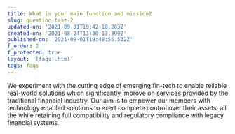 ```yaml
---
title: What is your main function and mission?
slug: question-test-2
updated-on: '2021-09-01T19:42:18.283Z'
created-on: '2021-08-24T13:30:13.399Z'
published-on: '2021-09-01T19:48:55.532Z'
f_order: 2
f_protected: true
layout: '[faqs].html'
tags: faqs
---
```


We experiment with the cutting edge of emerging fin-tech to enable reliable real-world solutions which significantly improve on services provided by the traditional financial industry. Our aim is to empower our members with technology enabled solutions to exert complete control over their assets, all the while retaining full compatibility and regulatory compliance with legacy financial systems.
